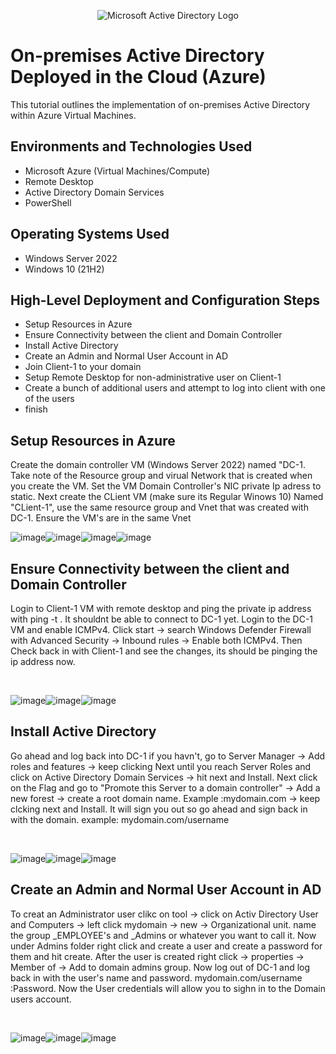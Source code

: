 <p align="center">
<img src="https://i.imgur.com/pU5A58S.png" alt="Microsoft Active Directory Logo"/>
</p>

<h1>On-premises Active Directory Deployed in the Cloud (Azure)</h1>
This tutorial outlines the implementation of on-premises Active Directory within Azure Virtual Machines.<br />






<h2>Environments and Technologies Used</h2>

- Microsoft Azure (Virtual Machines/Compute)
- Remote Desktop
- Active Directory Domain Services
- PowerShell

<h2>Operating Systems Used </h2>

- Windows Server 2022
- Windows 10 (21H2)

<h2>High-Level Deployment and Configuration Steps</h2>

- Setup Resources in Azure
- Ensure Connectivity between the client and Domain Controller
- Install Active Directory
- Create an Admin and Normal User Account in AD
- Join Client-1 to your domain
- Setup Remote Desktop for non-administrative user on Client-1
- Create a bunch of additional users and attempt to log into client with one of the users
- finish

<h2>Setup Resources in Azure </h2>

Create the domain controller VM (Windows Server 2022) named "DC-1.  Take note of the Resource group and virual Network that is created when you create the VM.  Set the VM Domain Controller's NIC private Ip adress to static.  Next create the CLient VM (make sure its Regular Winows 10) Named "CLient-1", use the same resource group and Vnet that was created with DC-1.  Ensure the VM's are in the same Vnet

<p>

![image](https://github.com/AtomSteve/Configuring-On-premises-Active-Directory-within-Azure-VMs/assets/147112183/e0413973-5bf8-431b-9427-a37d7b0719f7)![image](https://github.com/AtomSteve/Configuring-On-premises-Active-Directory-within-Azure-VMs/assets/147112183/40e254f6-fee0-459d-b47e-3dfa0afcfeeb)![image](https://github.com/AtomSteve/Configuring-On-premises-Active-Directory-within-Azure-VMs/assets/147112183/83422a50-98b6-4c52-a69d-a0be900ba712)![image](https://github.com/AtomSteve/Configuring-On-premises-Active-Directory-within-Azure-VMs/assets/147112183/ef735813-c878-427b-a010-9c562f36c6ad)


<h2>Ensure Connectivity between the client and Domain Controller</h2>

</p>
<p>
Login to Client-1 VM with remote desktop and ping the private ip address with ping -t <ip address>.  It shouldnt be able to connect to DC-1 yet.  Login to the DC-1 VM and enable ICMPv4.  Click start -> search Windows Defender Firewall with Advanced Security -> Inbound rules -> Enable both ICMPv4.  Then Check back in with Client-1 and see the changes, its should be pinging the ip address now.  
  
</p>
<br />

![image](https://github.com/AtomSteve/Configuring-On-premises-Active-Directory-within-Azure-VMs/assets/147112183/c808fde4-922e-4e33-ba03-d3900508e1d5)![image](https://github.com/AtomSteve/Configuring-On-premises-Active-Directory-within-Azure-VMs/assets/147112183/16f9e8cd-1c4e-44ea-b44c-83424e1c8151)![image](https://github.com/AtomSteve/Configuring-On-premises-Active-Directory-within-Azure-VMs/assets/147112183/4f1b0bd5-b84a-4f3a-9e53-0fad6e86b907)




<p>

<h2>Install Active Directory</h2>

</p>
<p>
Go ahead and log back into DC-1 if you havn't, go to Server Manager -> Add roles and features -> keep clicking Next until you reach Server Roles and click on Active Directory Domain Services -> hit next and Install.  Next click on the Flag and go to "Promote this Server to a domain controller" -> Add a new forest -> create a root domain name.  Example :mydomain.com -> keep clcking next and Install.  It will sign you out so go ahead and sign back in with the domain.  example: mydomain.com/username
</p>
<br />

![image](https://github.com/AtomSteve/Configuring-On-premises-Active-Directory-within-Azure-VMs/assets/147112183/a6049555-e279-4174-8947-e3cd9805493e)![image](https://github.com/AtomSteve/Configuring-On-premises-Active-Directory-within-Azure-VMs/assets/147112183/8c5b5fda-f6e2-4919-bcbe-4332f2b6badc)![image](https://github.com/AtomSteve/Configuring-On-premises-Active-Directory-within-Azure-VMs/assets/147112183/c5307498-5b5b-40ae-801f-2fc00a7c4a2c)




<p>

<h2>Create an Admin and Normal User Account in AD</h2>

</p>
<p>
To creat an Administrator user clikc on tool -> click on Activ Directory User and Computers -> left click mydomain -> new -> Organizational unit.  name the group _EMPLOYEE's and _Admins or whatever you want to call it.  Now under Admins folder right click and create a user and create a password for them and hit create.  After the user is created right click -> properties -> Member of -> Add to domain admins group.  Now log out of DC-1 and log back in with the user's name and password.  mydomain.com/username :Password.  Now the User credentials will allow you to sighn in to the Domain users account.
  
</p>
<br />

![image](https://github.com/AtomSteve/Configuring-On-premises-Active-Directory-within-Azure-VMs/assets/147112183/3a4db73f-a878-4ffe-b123-e8f71b7ebfa3)![image](https://github.com/AtomSteve/Configuring-On-premises-Active-Directory-within-Azure-VMs/assets/147112183/f3e9b60c-8898-49de-9539-bef70fcc0789)![image](https://github.com/AtomSteve/Configuring-On-premises-Active-Directory-within-Azure-VMs/assets/147112183/ce7db753-163b-4c0e-930e-1248e10e7ca3)





<p>

